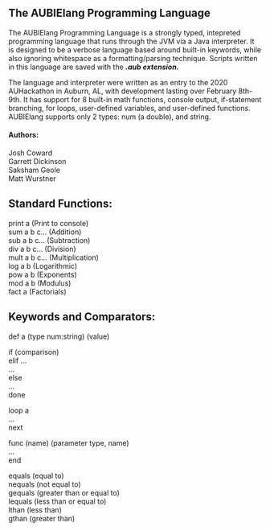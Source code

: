 ## The AUBIElang Programming Language
The AUBIElang Programming Language is a strongly typed, intepreted programming language that runs through the JVM via a Java interpreter. It is designed to be a verbose language based around built-in keywords, while also ignoring whitespace as a formatting/parsing technique. Scripts written in this language are saved with the ***.aub extension.***

The language and interpreter were written as an entry to the 2020 AUHackathon in Auburn, AL, with development lasting over February 8th-9th. It has support for 8 built-in math functions, console output, if-statement branching, for loops, user-defined variables, and user-defined functions. AUBIElang supports only 2 types: num (a double), and string.

#### Authors:
Josh Coward  
Garrett Dickinson  
Saksham Geole  
Matt Wurstner  

## Standard Functions:
print a (Print to console)  
sum a b c... (Addition)  
sub a b c... (Subtraction)  
div a b c... (Division)  
mult a b c... (Multiplication)  
log a b (Logarithmic)  
pow a b (Exponents)  
mod a b (Modulus)  
fact a (Factorials)  

## Keywords and Comparators:
def a (type num:string) (value)  
  
if (comparison)  
  elif ...  
    ...  
  else  
    ...  
done  
  
loop a  
...  
next  

func (name) (parameter type, name)  
...  
end  

equals (equal to)  
nequals (not equal to)  
gequals (greater than or equal to)  
lequals (less than or equal to)  
lthan (less than)  
gthan (greater than)  
